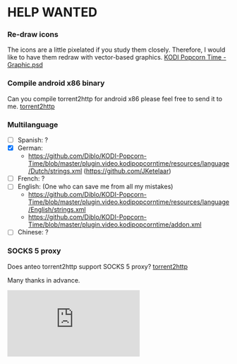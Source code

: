 
# HELP WANTED #

### Re-draw icons ###
The icons are a little pixelated if you study them closely.
Therefore, I would like to have them redraw with vector-based graphics.
[KODI Popcorn Time - Graphic.psd](https://github.com/Diblo/KODI-Popcorn-Time/blob/master/Other/KODI%20Popcorn%20Time%20-%20Graphic.psd)

### Compile android x86 binary ###
Can you compile torrent2http for android x86 please feel free to send it to me.
[torrent2http](https://github.com/anteo/torrent2http)

### Multilanguage ###
- [ ] Spanish: ?
- [x] German:
    - https://github.com/Diblo/KODI-Popcorn-Time/blob/master/plugin.video.kodipopcorntime/resources/language/Dutch/strings.xml (https://github.com/JKetelaar)
- [ ] French: ?
- [ ] English: (One who can save me from all my mistakes)
    - https://github.com/Diblo/KODI-Popcorn-Time/blob/master/plugin.video.kodipopcorntime/resources/language/English/strings.xml
    - https://github.com/Diblo/KODI-Popcorn-Time/blob/master/plugin.video.kodipopcorntime/addon.xml
- [ ] Chinese: ?

### SOCKS 5 proxy ###
Does anteo torrent2http support SOCKS 5 proxy?
[torrent2http](https://github.com/anteo/torrent2http)


Many thanks in advance.


[![Analytics](https://ga-beacon.appspot.com/UA-63872919-1/KODI-Popcorn-Time/HELP_WANTED.md)](https://github.com/igrigorik/ga-beacon)
